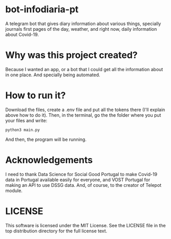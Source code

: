 # bot-infodiaria-pt
A telegram bot that gives diary information about various things, specially journals first pages of the day, weather, and right now, daily information about Covid-19.

# Why was this project created?
Because I wanted an app, or a bot that I could get all the information about in one place. And specially being automated. 

# How to run it?
Download the files, create a .env file and put all the tokens there (I'll explain above how to do it).
Then, in the terminal, go the the folder where you put your files and write:

```
python3 main.py
```
And then, the program will be running.

# Acknowledgements
I need to thank Data Science for Social Good Portugal to make Covid-19 data in Portugal available easily for everyone, and VOST Portugal for making an API to use DSSG data. And, of course, to the creator of Telepot module. 

# LICENSE
This software is licensed under the MIT License. See the LICENSE file in the top distribution directory for the full license text. 
